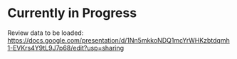 # Currently in Progress

Review data to be loaded: https://docs.google.com/presentation/d/1Nn5mkkoNDQ1mcYrWHKzbtdqmh1-EVKrs4Y9tL9J7p68/edit?usp=sharing

